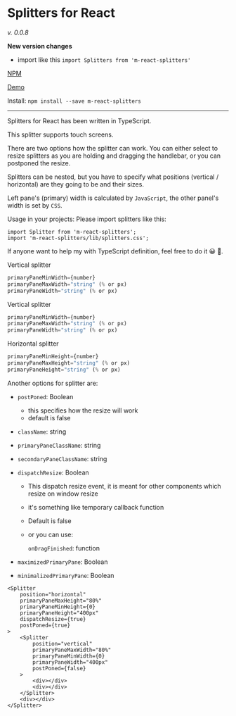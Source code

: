 # Splitters for React

<i>v. 0.0.8</i>

**New version changes**

* import like this `import Splitters from 'm-react-splitters'`

[NPM](https://www.npmjs.com/package/m-react-splitters)

[Demo](https://martinnov92.github.io/React-Splitters/)

Install: `npm install --save m-react-splitters` 

---------

Splitters for React has been written in TypeScript.

This splitter supports touch screens.

There are two options how the splitter can work.
You can either select to resize splitters as you are holding and dragging the handlebar, or you can
postponed the resize.

Splitters can be nested, but you have to specify what positions (vertical / horizontal) are they going to be and their sizes.

Left pane's (primary) width is calculated by `JavaScript`, the other panel's width is set by `CSS`.

Usage in your projects:
Please import splitters like this:

```
import Splitter from 'm-react-splitters';
import 'm-react-splitters/lib/splitters.css';
```

If anyone want to help my with TypeScript definition, feel free to do it 😀 💩.

Vertical splitter
```js
primaryPaneMinWidth={number}
primaryPaneMaxWidth="string" (% or px)
primaryPaneWidth="string" (% or px)
```

Vertical splitter
```js
primaryPaneMinWidth={number}
primaryPaneMaxWidth="string" (% or px)
primaryPaneWidth="string" (% or px)
```

Horizontal splitter
```js
primaryPaneMinHeight={number}
primaryPaneMaxHeight="string" (% or px)
primaryPaneHeight="string" (% or px)
```

Another options for splitter are:

* `postPoned`: Boolean

    * this specifies how the resize will work
    * default is false 

* `className`: string 
* `primaryPaneClassName`: string
* `secondaryPaneClassName`: string
* `dispatchResize`: Boolean
    
    * This dispatch resize event, it is meant for other components which resize on window resize
    * it's something like temporary callback function
    * Default is false

    * or you can use:
        
        `onDragFinished`: function

* `maximizedPrimaryPane`: Boolean
* `minimalizedPrimaryPane`: Boolean

```tsx
<Splitter
    position="horizontal"
    primaryPaneMaxHeight="80%"
    primaryPaneMinHeight={0}
    primaryPaneHeight="400px"
    dispatchResize={true}
    postPoned={true}
>    
    <Splitter
        position="vertical"
        primaryPaneMaxWidth="80%"
        primaryPaneMinWidth={0}
        primaryPaneWidth="400px"
        postPoned={false}
    >    
        <div></div>
        <div></div>
    </Splitter> 
    <div></div>
</Splitter> 
```
